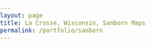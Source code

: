 ```yaml
---
layout: page
title: La Crosse, Wisconsin, Sanborn Maps
permalink: /portfolio/sanborn
---
```


<html>
<head>
<meta charset="utf-8">
<title>Guides</title>
<meta name="viewport" content="initial-scale=1,maximum-scale=1,user-scalable=no">
<link href="https://api.mapbox.com/mapbox-gl-js/v3.12.0/mapbox-gl.css" rel="stylesheet">
<script src="https://api.mapbox.com/mapbox-gl-js/v3.12.0/mapbox-gl.js"></script>
<style>
body { margin: 0; padding: 0; }
/* #map { position: relative;  } */
/* #map { position: absolute; top: 20%; right:20%; bottom: 20%; left:20%; } */
#map {  width: 100%; height:400px }
</style>
</head>
<body>
<div id="map"></div>
<script>
	mapboxgl.accessToken = 'pk.eyJ1IjoibGFuZG9sdGtsIiwiYSI6ImNtYzg3Y2tqNTB0ZzUybHBrdmNpNzVtNWUifQ.nkZuU2AjjAtWrJ_LLfXulA';
    const map = new mapboxgl.Map({
        container: 'map',
        style: 'mapbox://styles/landoltkl/cmcqkoydf00mc01s1clc65muj',
        projection: 'globe', // Display the map as a globe, since satellite-v9 defaults to Mercator
        zoom: 15,
        center: [-91.252, 43.814]
    });
    map.addControl(new mapboxgl.NavigationControl());
    map.scrollZoom.disable();
    map.on('style.load', () => {
        map.setFog({}); // Set the default atmosphere style
    });
    // The following values can be changed to control rotation speed:
    // At low zooms, complete a revolution every two minutes.
    const secondsPerRevolution = 240;
    // Above zoom level 5, do not rotate.
    const maxSpinZoom = 5;
    // Rotate at intermediate speeds between zoom levels 3 and 5.
    const slowSpinZoom = 3;
    let userInteracting = false;
    const spinEnabled = true;
    function spinGlobe() {
        const zoom = map.getZoom();
        if (spinEnabled && !userInteracting && zoom < maxSpinZoom) {
            let distancePerSecond = 360 / secondsPerRevolution;
            if (zoom > slowSpinZoom) {
                // Slow spinning at higher zooms
                const zoomDif =
                    (maxSpinZoom - zoom) / (maxSpinZoom - slowSpinZoom);
                distancePerSecond *= zoomDif;
            }
            const center = map.getCenter();
            center.lng -= distancePerSecond;
            // Smoothly animate the map over one second.
            // When this animation is complete, it calls a 'moveend' event.
            map.easeTo({ center, duration: 1000, easing: (n) => n });
        }
    }
    // Pause spinning on interaction
    map.on('mousedown', () => {
        userInteracting = true;
    });
    map.on('dragstart', () => {
        userInteracting = true;
    });
    // When animation is complete, start spinning if there is no ongoing interaction
    map.on('moveend', () => {
        spinGlobe();
    });
    spinGlobe();
</script>

</body>
</html>